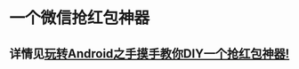 # 一个微信抢红包神器
## 详情见[玩转Android之手摸手教你DIY一个抢红包神器!](http://blog.csdn.net/u012702547/article/details/52955820)

